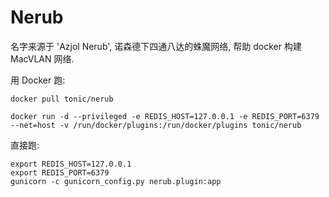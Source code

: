Nerub
=====

名字来源于 'Azjol Nerub', 诺森德下四通八达的蛛魔网络, 帮助 docker 构建 MacVLAN 网络.

用 Docker 跑:

`docker pull tonic/nerub`

`docker run -d --privileged -e REDIS_HOST=127.0.0.1 -e REDIS_PORT=6379 --net=host -v /run/docker/plugins:/run/docker/plugins tonic/nerub`

直接跑:

```
export REDIS_HOST=127.0.0.1
export REDIS_PORT=6379
gunicorn -c gunicorn_config.py nerub.plugin:app
```
